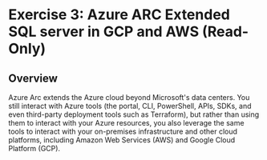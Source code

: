 # Exercise 3: Azure ARC Extended SQL server in GCP and AWS (Read-Only)

## Overview

Azure Arc extends the Azure cloud beyond Microsoft's data centers. You still interact with Azure tools (the portal, CLI, PowerShell, APIs, SDKs, and even third-party deployment tools such as Terraform), but rather than using them to interact with your Azure resources, you also leverage the same tools to interact with your on-premises infrastructure and other cloud platforms, including Amazon Web Services (AWS) and Google Cloud Platform (GCP).

